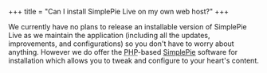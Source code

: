 +++
title = "Can I install SimplePie Live on my own web host?"
+++

We currently have no plans to release an installable version of SimplePie Live as we maintain the application (including all the updates, improvements, and configurations) so you don't have to worry about anything. However we do offer the <abbr title="Hypertext Preprocessor">PHP</abbr>-based [SimplePie](http://simplepie.org) software for installation which allows you to tweak and configure to your heart's content.
